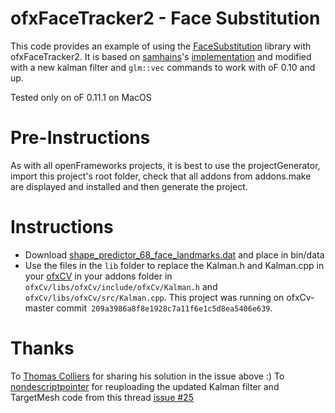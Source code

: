 # ofxFaceTracker2 - Face Substitution
This code provides an example of using the [FaceSubstitution](https://github.com/arturoc/FaceSubstitution) library with ofxFaceTracker2.
It is based on [samhains](https://github.com/samhains)'s [implementation](https://github.com/HalfdanJ/ofxFaceTracker2/pull/42) and modified with a new kalman filter and `glm::vec` commands to work with oF 0.10 and up.

Tested only on oF 0.11.1 on MacOS

# Pre-Instructions
As with all openFrameworks projects, it is best to use the projectGenerator, import this project's root folder, check that all addons from addons.make are displayed and installed and then generate the project.

# Instructions

- Download [shape_predictor_68_face_landmarks.dat](://github.com/AKSHAYUBHAT/TensorFace/blob/master/openface/models/dlib/shape_predictor_68_face_landmarks.dat) and place in bin/data
- Use the files in the `lib` folder to replace the Kalman.h and Kalman.cpp in your [ofxCV](https://github.com/kylemcdonald/ofxCv) in your addons folder in `ofxCv/libs/ofxCv/include/ofxCv/Kalman.h` and `ofxCv/libs/ofxCv/src/Kalman.cpp`. This project was running on ofxCv-master commit` 209a3986a8f8e1928c7a11f6e1c5d8ea5406e639`.



# Thanks

To [Thomas Colliers](https://github.com/ThomasColliers) for sharing his solution in the issue above :)
To [nondescriptpointer](https://github.com/nondescriptpointer/) for reuploading the updated Kalman filter and TargetMesh code from this thread [issue #25](https://github.com/HalfdanJ/ofxFaceTracker2/issues/25)
